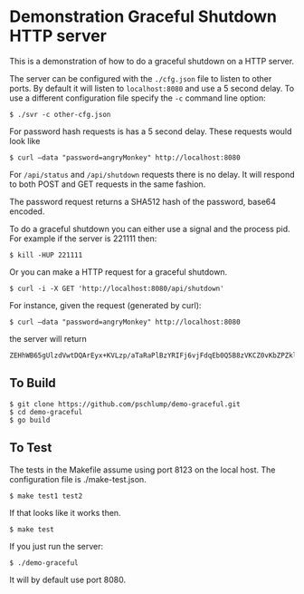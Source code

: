 Demonstration Graceful Shutdown HTTP server
===========================================

This is a demonstration of how to do a graceful shutdown on a HTTP server.

The server can be configured with the `./cfg.json` file to listen to other ports.
By default it will listen to `localhost:8080` and use a 5 second delay.   To use 
a different configuration file specify the `-c` command line option:

	$ ./svr -c other-cfg.json 

For password hash requests is has a 5 second delay.   These requests would look like

	$ curl —data "password=angryMonkey" http://localhost:8080

For `/api/status` and `/api/shutdown` requests there is no delay.  It will respond to both
POST and GET requests in the same fashion.

The password request returns a SHA512 hash of the password, base64 encoded.

To do a graceful shutdown you can either use a signal and the process pid.
For example if the server is 221111 then:

	$ kill -HUP 221111

Or you can make a HTTP request for a graceful shutdown.

	$ curl -i -X GET 'http://localhost:8080/api/shutdown'

For instance, given the request (generated by curl):

 	$ curl —data "password=angryMonkey" http://localhost:8080

the server will return

 	ZEHhWB65gUlzdVwtDQArEyx+KVLzp/aTaRaPlBzYRIFj6vjFdqEb0Q5B8zVKCZ0vKbZPZklJz0Fd7su2A+gf7Q==


To Build
--------

	$ git clone https://github.com/pschlump/demo-graceful.git
	$ cd demo-graceful
	$ go build

To Test
-------

The tests in the Makefile assume using port 8123 on the local host.  The configuration file
is ./make-test.json. 

	$ make test1 test2

If that looks like it works then.

	$ make test

If you just run the server:

	$ ./demo-graceful

It will by default use port 8080.



